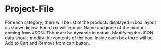 # Project-File
 For each category, there will be list of the products displayed in box layout as shown below.  Each box will contain Name and price of the product coming from JSON. This must be dynamic in nature. Modifying the JSON data should modify the contents of the box. Inside each box there will be Add to Cart and Remove from cart button.

